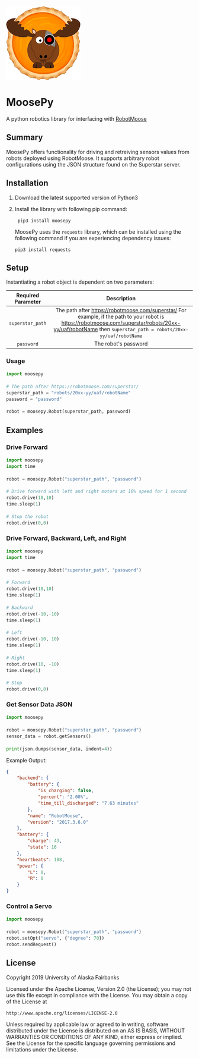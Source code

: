 ![logo](https://raw.githubusercontent.com/RyanStonebraker/robotmoose/master/utils/moosepy/docs/moosepy.png)
# MoosePy
A python robotics library for interfacing with [RobotMoose](https://github.com/robotmoose/robotmoose) 

## Summary
MoosePy offers functionality for driving and retreiving sensors values from robots deployed using RobotMoose. It supports arbitrary robot configurations using the JSON structure found on the Superstar server.

## Installation
1. Download the latest supported version of Python3

2. Install the library with following pip command:
   ``` shell
    pip3 install moosepy
   ```

   MoosePy uses the `requests` library, which can be installed using the following command if you are experiencing dependency issues:
   ``` shell
   pip3 install requests
   ```

## Setup

Instantiating a robot object is dependent on two parameters:

| Required Parameter |      Description     |
|:------------------:|:--------------------:|
|  `superstar_path`  |The path after https://robotmoose.com/superstar/ For example, if the path to your robot is https://robotmoose.com/superstar/robots/20xx-yy/uaf/robotName then `superstar_path = robots/20xx-yy/uaf/robotName`|
|      `password`    | The robot's password |

### Usage

``` python
import moosepy

# The path after https://robotmoose.com/superstar/
superstar_path = "robots/20xx-yy/uaf/robotName"
password = "password"

robot = moosepy.Robot(superstar_path, password) 
```

## Examples

### Drive Forward
``` python
import moosepy
import time

robot = moosepy.Robot("superstar_path", "password")

# Drive forward with left and right motors at 10% speed for 1 second
robot.drive(10,10)
time.sleep(1)

# Stop the robot
robot.drive(0,0)
```

### Drive Forward, Backward, Left, and Right
``` python
import moosepy
import time

robot = moosepy.Robot("superstar_path", "password")

# Forward
robot.drive(10,10)
time.sleep(1)

# Backward
robot.drive(-10,-10)
time.sleep(1)

# Left
robot.drive(-10, 10)
time.sleep(1)

# Right
robot.drive(10, -10)
time.sleep(1)

# Stop
robot.drive(0,0)
```

### Get Sensor Data JSON
``` python
import moosepy

robot = moosepy.Robot("superstar_path", "password")
sensor_data = robot.getSensors()

print(json.dumps(sensor_data, indent=4))
```

Example Output:
``` json
{
    "backend": {
        "battery": {
            "is_charging": false,
            "percent": "2.00%",
            "time_till_discharged": "7.63 minutes"
        },
        "name": "RobotMoose",
        "version": "2017.3.6.0"
    },
    "battery": {
        "charge": 43,
        "state": 16
    },
    "heartbeats": 188,
    "power": {
        "L": 0,
        "R": 0
    }
}
```

### Control a Servo
``` python
import moosepy

robot = moosepy.Robot("superstar_path", "password")
robot.setOpt("servo", {"degree": 70})
robot.sendRequest()
```

## License

Copyright 2019 University of Alaska Fairbanks

Licensed under the Apache License, Version 2.0 (the License);
you may not use this file except in compliance with the License.
You may obtain a copy of the License at

    http://www.apache.org/licenses/LICENSE-2.0

Unless required by applicable law or agreed to in writing, software
distributed under the License is distributed on an AS IS BASIS,
WITHOUT WARRANTIES OR CONDITIONS OF ANY KIND, either express or implied.
See the License for the specific language governing permissions and
limitations under the License.